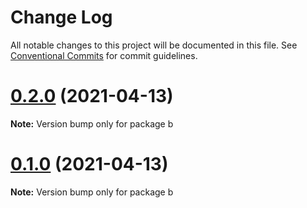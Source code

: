 # Change Log

All notable changes to this project will be documented in this file.
See [Conventional Commits](https://conventionalcommits.org) for commit guidelines.

# [0.2.0](https://github.com/boris-remo/lerna-playground/compare/v0.1.0...v0.2.0) (2021-04-13)

**Note:** Version bump only for package b





# [0.1.0](https://github.com/boris-remo/lerna-playground/compare/v0.0.1...v0.1.0) (2021-04-13)

**Note:** Version bump only for package b

